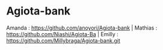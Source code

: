 # Agiota-bank

Amanda  : https://github.com/anoyori/Agiota-bank |
Mathias : https://github.com/Niashi/Agiota-Ba    |
Emilly  : https://github.com/Millybraga/Agiota-bank.git
